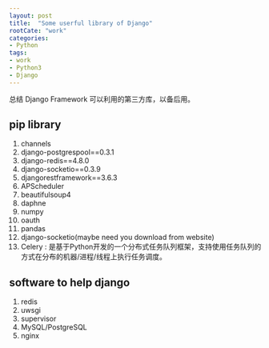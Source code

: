 ```yaml
---
layout: post
title:  "Some userful library of Django"
rootCate: "work"
categories:
- Python
tags:
- work
- Python3
- Django
---
```


总结 Django Framework 可以利用的第三方库，以备后用。

<!---more--->

## pip library
1. channels
2. django-postgrespool==0.3.1
3. django-redis==4.8.0
4. django-socketio==0.3.9
5. djangorestframework==3.6.3
6. APScheduler
7. beautifulsoup4
8. daphne
9. numpy
10. oauth
11. pandas
12. django-socketio(maybe need you download from website)
13. Celery : 是基于Python开发的一个分布式任务队列框架，支持使用任务队列的方式在分布的机器/进程/线程上执行任务调度。

## software to help django
1. redis
2. uwsgi
3. supervisor
4. MySQL/PostgreSQL
5. nginx
